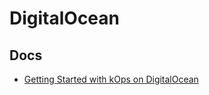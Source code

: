 # DigitalOcean

## Docs

- [Getting Started with kOps on DigitalOcean](https://kops.sigs.k8s.io/getting_started/digitalocean/)
